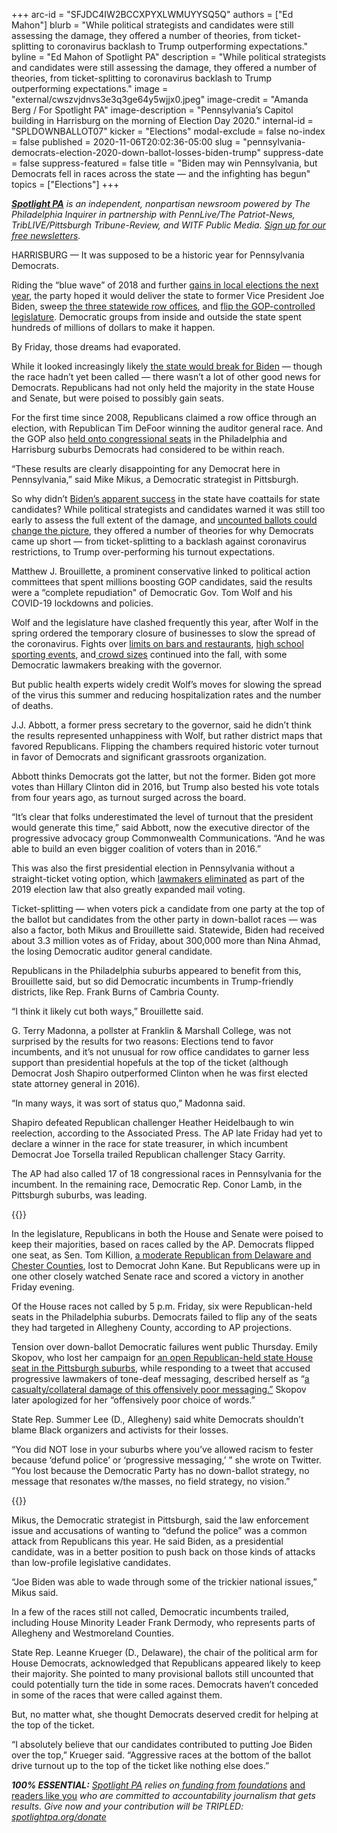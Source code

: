 +++
arc-id = "SFJDC4IW2BCCXPYXLWMUYYSQ5Q"
authors = ["Ed Mahon"]
blurb = "While political strategists and candidates were still assessing the damage, they offered a number of theories, from ticket-splitting to coronavirus backlash to Trump outperforming expectations."
byline = "Ed Mahon of Spotlight PA"
description = "While political strategists and candidates were still assessing the damage, they offered a number of theories, from ticket-splitting to coronavirus backlash to Trump outperforming expectations."
image = "external/cwszvjdnvs3e3q3ge64y5wjjx0.jpeg"
image-credit = "Amanda Berg / For Spotlight PA"
image-description = "Pennsylvania’s Capitol building in Harrisburg on the morning of Election Day 2020."
internal-id = "SPLDOWNBALLOT07"
kicker = "Elections"
modal-exclude = false
no-index = false
published = 2020-11-06T20:02:36-05:00
slug = "pennsylvania-democrats-election-2020-down-ballot-losses-biden-trump"
suppress-date = false
suppress-featured = false
title = "Biden may win Pennsylvania, but Democrats fell in races across the state — and the infighting has begun"
topics = ["Elections"]
+++

<a href="https://www.spotlightpa.org/"><i><b>Spotlight PA</b></i></a><i> is an independent, nonpartisan newsroom powered by The Philadelphia Inquirer in partnership with PennLive/The Patriot-News, TribLIVE/Pittsburgh Tribune-Review, and WITF Public Media. </i><a href="https://www.spotlightpa.org/newsletters"><i>Sign up for our free newsletters</i></a><i>.</i>

HARRISBURG — It was supposed to be a historic year for Pennsylvania Democrats.

Riding the “blue wave” of 2018 and further <a href="https://web.archive.org/20200128181400/https://www.inquirer.com/news/pennsylvania-2019-election-results-20191106.html" target=_blank>gains in local elections the next year</a>, the party hoped it would deliver the state to former Vice President Joe Biden, sweep <a href="https://web.archive.org/20201101044751/https://www.inquirer.com/politics/election/pennsylvania-row-offices-attorney-general-auditor-treasurer-20201031.html" target=_blank>the three statewide row offices</a>, and <a href="https://web.archive.org/20201031100009/https://www.inquirer.com/politics/election/pennsylvania-state-house-senate-2020-election-20201026.html" target=_blank>flip the GOP-controlled legislature</a>. Democratic groups from inside and outside the state spent hundreds of millions of dollars to make it happen.

By Friday, those dreams had evaporated.

While it looked increasingly likely <a href="https://web.archive.org/20201106122414/https://www.inquirer.com/politics/election/live/elections-2020-results-candidates-updates-news-pennsylvania-20201106.html" target=_blank>the state would break for Biden</a> — though the race hadn’t yet been called — there wasn’t a lot of other good news for Democrats. Republicans had not only held the majority in the state House and Senate, but were poised to possibly gain seats.

For the first time since 2008, Republicans claimed a row office through an election, with Republican Tim DeFoor winning the auditor general race. And the GOP also <a href="https://web.archive.org/20201105001030/https://www.inquirer.com/politics/election/brian-fitzpatrick-christine-finello-1st-district-us-house-2020-pa-results-20201104.html" target=_blank>held onto congressional seats</a> in the Philadelphia and Harrisburg suburbs Democrats had considered to be within reach.

“These results are clearly disappointing for any Democrat here in Pennsylvania,” said Mike Mikus, a Democratic strategist in Pittsburgh.

<script src="https://www.spotlightpa.org/embed.js" async></script><div data-spl-embed-version="1" data-spl-src="https://www.spotlightpa.org/embeds/newsletter/"></div>

So why didn’t <a href="https://web.archive.org/20201106050142/https://www.inquirer.com/news/2020-election-trump-biden-vote-count-pa-philly-results-20201105.html" target="_blank">Biden’s apparent success</a> in the state have coattails for state candidates? While political strategists and candidates warned it was still too early to assess the full extent of the damage, and <a href="https://web.archive.org/20201107012038/https://www.inquirer.com/politics/election/spl/provisional-ballot-pennsylvania-counting-election-2020-20201106.html?outputType=amp" target="_blank">uncounted ballots could change the picture</a>, they offered a number of theories for why Democrats came up short — from ticket-splitting to a backlash against coronavirus restrictions, to Trump over-performing his turnout expectations.

Matthew J. Brouillette, a prominent conservative linked to political action committees that spent millions boosting GOP candidates, said the results were a “complete repudiation" of Democratic Gov. Tom Wolf and his COVID-19 lockdowns and policies.

Wolf and the legislature have clashed frequently this year, after Wolf in the spring ordered the temporary closure of businesses to slow the spread of the coronavirus. Fights over <a href="https://web.archive.org/20201107021340/https://www.post-gazette.com/business/money/2020/10/21/Pennsylvania-House-governor-wolf-veto-coronavirus-restrictions-bars/stories/202010210114">limits on bars and restaurants</a>, <a href="https://web.archive.org/20200924124213/https://www.pennlive.com/sports/2020/09/pa-house-falls-short-in-effort-to-override-gov-tom-wolfs-veto-of-high-schools-sports-bill.html">high school sporting events</a>, and<a href="https://web.archive.org/web/20201004093956/https://apnews.com/article/virus-outbreak-donald-trump-pennsylvania-pittsburgh-tom-wolf-b458bed82c1b20cf77fdd89736687708"> crowd sizes</a> continued into the fall, with some Democratic lawmakers breaking with the governor.

But public health experts widely credit Wolf’s moves for slowing the spread of the virus this summer and reducing hospitalization rates and the number of deaths.

J.J. Abbott, a former press secretary to the governor, said he didn’t think the results represented unhappiness with Wolf, but rather district maps that favored Republicans. Flipping the chambers required historic voter turnout in favor of Democrats and significant grassroots organization.

Abbott thinks Democrats got the latter, but not the former. Biden got more votes than Hillary Clinton did in 2016, but Trump also bested his vote totals from four years ago, as turnout surged across the board.

“It’s clear that folks underestimated the level of turnout that the president would generate this time,” said Abbott, now the executive director of the progressive advocacy group Commonwealth Communications. “And he was able to build an even bigger coalition of voters than in 2016.”

This was also the first presidential election in Pennsylvania without a straight-ticket voting option, which <a href="https://web.archive.org/20200813062851/https://www.inquirer.com/news/pennsylvania-straight-party-voting-20191112.html">lawmakers eliminated</a> as part of the 2019 election law that also greatly expanded mail voting.

Ticket-splitting — when voters pick a candidate from one party at the top of the ballot but candidates from the other party in down-ballot races — was also a factor, both Mikus and Brouillette said. Statewide, Biden had received about 3.3 million votes as of Friday, about 300,000 more than Nina Ahmad, the losing Democratic auditor general candidate.

Republicans in the Philadelphia suburbs appeared to benefit from this, Brouillette said, but so did Democratic incumbents in Trump-friendly districts, like Rep. Frank Burns of Cambria County.

“I think it likely cut both ways,” Brouillette said.

G. Terry Madonna, a pollster at Franklin &amp; Marshall College, was not surprised by the results for two reasons: Elections tend to favor incumbents, and it’s not unusual for row office candidates to garner less support than presidential hopefuls at the top of the ticket (although Democrat Josh Shapiro outperformed Clinton when he was first elected state attorney general in 2016).

“In many ways, it was sort of status quo,” Madonna said.

Shapiro defeated<b> </b>Republican challenger Heather Heidelbaugh to win reelection, according to the Associated Press. The AP late Friday had yet to declare a winner in the race for state treasurer, in which incumbent Democrat Joe Torsella trailed Republican challenger Stacy Garrity.

The AP had also called 17 of 18 congressional races in Pennsylvania for the incumbent. In the remaining race, Democratic Rep. Conor Lamb, in the Pittsburgh suburbs, was leading.

{{<picture src="external/sn5asjvj169hr34hcv3c6n142c.jpeg" description="Republican state Sen. Tom Killion campaigns in Aston, Pa., in August." caption="Republican state Sen. Tom Killion campaigns in Aston, Pa., in August." credit="JOSE F. MORENO / Philadelphia Inquirer">}} 

In the legislature, Republicans in both the House and Senate were poised to keep their majorities, based on races called by the AP. Democrats flipped one seat, as Sen. Tom Killion, <a href="https://web.archive.org/20200823204347/https://www.inquirer.com/politics/pennsylvania/philadelphia-suburbs-republicans-trump-20200823.html" target=_blank>a moderate Republican from Delaware and Chester Counties</a>, lost to Democrat John Kane. But Republicans were up in one other closely watched Senate race and scored a victory in another Friday evening.

Of the House races not called by 5 p.m. Friday, six were Republican-held seats in the Philadelphia suburbs. Democrats failed to flip any of the seats they had targeted in Allegheny County, according to AP projections.

Tension over down-ballot Democratic failures went public Thursday. Emily Skopov, who lost her campaign for <a href="https://web.archive.org/20200928213903/https://www.inquirer.com/politics/election/pittsburgh-pennsylania-suburbs-joe-biden-donald-trump-20200928.html" target=_blank>an open Republican-held state House seat in the Pittsburgh suburbs</a>, while responding to a tweet that accused progressive lawmakers of tone-deaf messaging, described herself as “<a href="https://twitter.com/EmilySkopovPA/status/1324461733650567171">a casualty/collateral damage of this offensively poor messaging.”</a> Skopov later apologized for her “offensively poor choice of words.”

State Rep. Summer Lee (D., Allegheny) said white Democrats shouldn’t blame Black organizers and activists for their losses.

“You did NOT lose in your suburbs where you’ve allowed racism to fester because ‘defund police’ or ‘progressive messaging,’ ” she wrote on Twitter. “You lost because the Democratic Party has no down-ballot strategy, no message that resonates w/the masses, no field strategy, no vision.”

{{<picture src="external/2n6ktw2h0mdd610j0qenyhjqjr.jpeg" description="Democratic state House candidate Emily Skopov in Allegheny County in September." caption="Democratic state House candidate Emily Skopov in Allegheny County in September." credit="TOM GRALISH / Philadelphia Inquirer">}} 

Mikus, the Democratic strategist in Pittsburgh, said the law enforcement issue and accusations of wanting to “defund the police” was a common attack from Republicans this year. He said Biden, as a presidential candidate, was in a better position to push back on those kinds of attacks than low-profile legislative candidates.

“Joe Biden was able to wade through some of the trickier national issues,” Mikus said.

In a few of the races still not called, Democratic incumbents trailed, including House Minority Leader Frank Dermody, who represents parts of Allegheny and Westmoreland Counties.

<script src="https://www.spotlightpa.org/embed.js" async></script><div data-spl-embed-version="1" data-spl-src="https://www.spotlightpa.org/embeds/donate/?teaser_text=Spotlight%20PA%20provides%20essential%2C%20public-service%20journalism%20about%20Pennsylvania%20thank%20to%20readers%20like%20you.%20For%20a%20limited%20time%2C%20become%20a%20member%20and%20your%20contribution%20will%20be%20TRIPLED.&cta_text=YES%2C%20TRIPLE%20MY%20GIFT&eyebrow_text=BECOME%20A%20MEMBER"></div>

State Rep. Leanne Krueger (D., Delaware), the chair of the political arm for House Democrats, acknowledged that Republicans appeared likely to keep their majority. She pointed to many provisional ballots still uncounted that could potentially turn the tide in some races.<b> </b>Democrats haven’t conceded in some of the races that were called against them.

But, no matter what, she thought Democrats deserved credit for helping at the top of the ticket.

“I absolutely believe that our candidates contributed to putting Joe Biden over the top,” Krueger said. “Aggressive races at the bottom of the ballot drive turnout up to the top of the ticket like nothing else does.”

<i><b>100% ESSENTIAL:</b></i><i> </i><a href="https://www.spotlightpa.org/"><i>Spotlight PA</i></a><i> relies on</i><a href="https://www.spotlightpa.org/support"><i> funding from foundations</i></a><i> </i><a href="https://www.spotlightpa.org/support">and readers like you</a><i> who are committed to accountability journalism that gets results. Give now and your contribution will be TRIPLED: </i><a href="https://www.spotlightpa.org/donate"><i>spotlightpa.org/donate</i></a>
